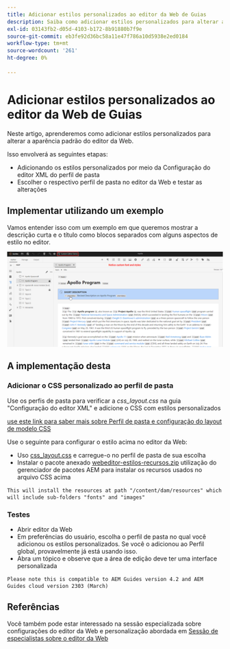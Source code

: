```yaml
---
title: Adicionar estilos personalizados ao editor da Web de Guias
description: Saiba como adicionar estilos personalizados para alterar a aparência do editor da Web de Guias.
exl-id: 03143fb2-d05d-4103-b172-8b91880b7f9e
source-git-commit: eb3fe92d36bc58a11e47f786a10d5938e2ed0184
workflow-type: tm+mt
source-wordcount: '261'
ht-degree: 0%

---
```


# Adicionar estilos personalizados ao editor da Web de Guias

Neste artigo, aprenderemos como adicionar estilos personalizados para alterar a aparência padrão do editor da Web.

Isso envolverá as seguintes etapas:
- Adicionando os estilos personalizados por meio da Configuração do editor XML do perfil de pasta
- Escolher o respectivo perfil de pasta no editor da Web e testar as alterações


## Implementar utilizando um exemplo

Vamos entender isso com um exemplo em que queremos mostrar a descrição curta e o título como blocos separados com alguns aspectos de estilo no editor.

![Visualização do editor da Web com estilos personalizados](../../../assets/authoring/webeditor-customstyles-preview.png)


## A implementação desta


### Adicionar o CSS personalizado ao perfil de pasta

Use os perfis de pasta para verificar a *css_layout.css* na guia &quot;Configuração do editor XML&quot; e adicione o CSS com estilos personalizados

[use este link para saber mais sobre Perfil de pasta e configuração do layout de modelo CSS](https://experienceleague.adobe.com/docs/experience-manager-guides-learn/videos/advanced-user-guide/editor-configuration.html?lang=en#customize-the-css-template-layout)

Use o seguinte para configurar o estilo acima no editor da Web:
- Uso [css_layout.css](../../../assets/authoring/webeditor-customstyles-css_layout.css) e carregue-o no perfil de pasta de sua escolha
- Instalar o pacote anexado [webeditor-estilos-recursos.zip](../../../assets/authoring/webeditor-styles-resources.zip) utilização do gerenciador de pacotes AEM para instalar os recursos usados no arquivo CSS acima

```
This will install the resources at path "/content/dam/resources" which will include sub-folders "fonts" and "images"
```


### Testes

- Abrir editor da Web
- Em preferências do usuário, escolha o perfil de pasta no qual você adicionou os estilos personalizados. Se você o adicionou ao Perfil global, provavelmente já está usando isso.
- Abra um tópico e observe que a área de edição deve ter uma interface personalizada

```
Please note this is compatible to AEM Guides version 4.2 and AEM Guides cloud version 2303 (March)
```


## Referências

Você também pode estar interessado na sessão especializada sobre configurações do editor da Web e personalização abordada em [Sessão de especialistas sobre o editor da Web](https://experienceleague.adobe.com/docs/experience-manager-guides-learn/tutorials/knowledge-base/expert-session/webbased-authoring-jan2023.html?lang=en)
